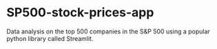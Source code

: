 # SP500-stock-prices-app
Data analysis on the top 500 companies in the S&amp;P 500 using a popular python library called Streamlit.
